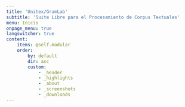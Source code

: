 ```yaml
---
title: 'Unitex/GramLab'
subtitle: 'Suite Libre para el Procesamiento de Corpus Textuales'
menu: Inicio
onpage_menu: true
langswitcher: true
content:
    items: @self.modular
    order:
        by: default
        dir: asc
        custom:
            - _header
            - _highlights
            - _about
            - _screenshots
            - _downloads
---
```

